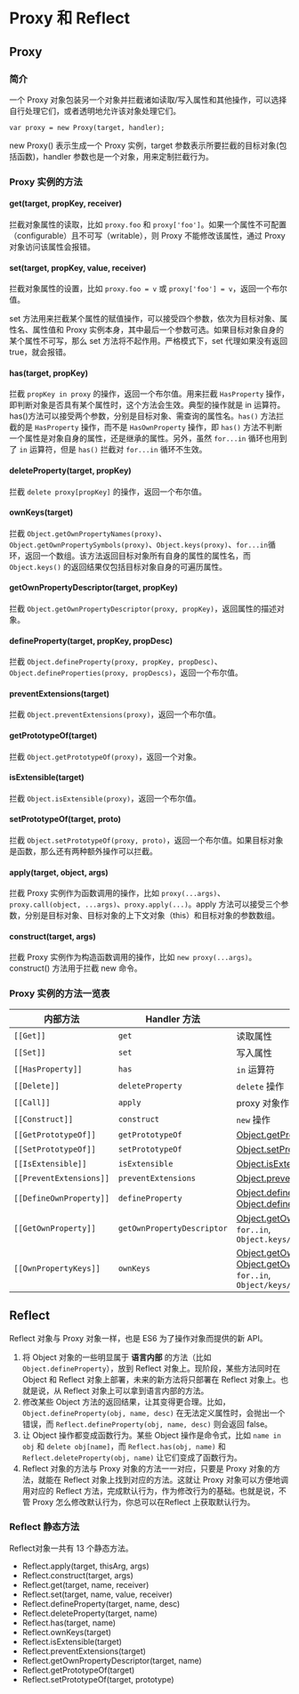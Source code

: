 # Proxy 和 Reflect

## Proxy

### 简介

一个 Proxy 对象包装另一个对象并拦截诸如读取/写入属性和其他操作，可以选择自行处理它们，或者透明地允许该对象处理它们。

`var proxy = new Proxy(target, handler);`

new Proxy() 表示生成一个 Proxy 实例，target 参数表示所要拦截的目标对象(包括函数)，handler 参数也是一个对象，用来定制拦截行为。

### Proxy 实例的方法

#### get(target, propKey, receiver)

拦截对象属性的读取，比如 `proxy.foo` 和 `proxy['foo']`。如果一个属性不可配置（configurable）且不可写（writable），则 Proxy 不能修改该属性，通过 Proxy 对象访问该属性会报错。

#### set(target, propKey, value, receiver)

拦截对象属性的设置，比如 `proxy.foo = v` 或 `proxy['foo'] = v`，返回一个布尔值。

set 方法用来拦截某个属性的赋值操作，可以接受四个参数，依次为目标对象、属性名、属性值和 Proxy 实例本身，其中最后一个参数可选。如果目标对象自身的某个属性不可写，那么 set 方法将不起作用。严格模式下，set 代理如果没有返回 true，就会报错。

#### has(target, propKey)

拦截 `propKey in proxy` 的操作，返回一个布尔值。用来拦截 `HasProperty` 操作，即判断对象是否具有某个属性时，这个方法会生效。典型的操作就是 in 运算符。has()方法可以接受两个参数，分别是目标对象、需查询的属性名。`has()` 方法拦截的是 `HasProperty` 操作，而不是 `HasOwnProperty` 操作，即 `has()` 方法不判断一个属性是对象自身的属性，还是继承的属性。另外，虽然 `for...in` 循环也用到了 `in` 运算符，但是 `has()` 拦截对 `for...in` 循环不生效。

#### deleteProperty(target, propKey)

拦截 `delete proxy[propKey]` 的操作，返回一个布尔值。

#### ownKeys(target)

拦截 `Object.getOwnPropertyNames(proxy)`、`Object.getOwnPropertySymbols(proxy)`、`Object.keys(proxy)`、`for...in`循环，返回一个数组。该方法返回目标对象所有自身的属性的属性名，而 `Object.keys()` 的返回结果仅包括目标对象自身的可遍历属性。

#### getOwnPropertyDescriptor(target, propKey)

拦截 `Object.getOwnPropertyDescriptor(proxy, propKey)`，返回属性的描述对象。

#### defineProperty(target, propKey, propDesc)

拦截 `Object.defineProperty(proxy, propKey, propDesc)`、`Object.defineProperties(proxy, propDescs)`，返回一个布尔值。

#### preventExtensions(target)

拦截 `Object.preventExtensions(proxy)`，返回一个布尔值。

#### getPrototypeOf(target)

拦截 `Object.getPrototypeOf(proxy)`，返回一个对象。

#### isExtensible(target)

拦截 `Object.isExtensible(proxy)`，返回一个布尔值。

#### setPrototypeOf(target, proto)

拦截 `Object.setPrototypeOf(proxy, proto)`，返回一个布尔值。如果目标对象是函数，那么还有两种额外操作可以拦截。

#### apply(target, object, args)

拦截 Proxy 实例作为函数调用的操作，比如 `proxy(...args)`、`proxy.call(object, ...args)`、`proxy.apply(...)`。apply 方法可以接受三个参数，分别是目标对象、目标对象的上下文对象（this）和目标对象的参数数组。

#### construct(target, args)

拦截 Proxy 实例作为构造函数调用的操作，比如 `new proxy(...args)`。 construct() 方法用于拦截 new 命令。

### Proxy 实例的方法一览表

| 内部方法                | Handler 方法               | 何时触发                                                     |
| ----------------------- | -------------------------- | ------------------------------------------------------------ |
| `[[Get]]`               | `get`                      | 读取属性                                                     |
| `[[Set]]`               | `set`                      | 写入属性                                                     |
| `[[HasProperty]]`       | `has`                      | `in` 运算符                                                  |
| `[[Delete]]`            | `deleteProperty`           | `delete` 操作                                                |
| `[[Call]]`              | `apply`                    | proxy 对象作为函数被调用                                     |
| `[[Construct]]`         | `construct`                | `new` 操作                                                   |
| `[[GetPrototypeOf]]`    | `getPrototypeOf`           | [Object.getPrototypeOf](https://developer.mozilla.org/en-US/docs/Web/JavaScript/Reference/Global_Objects/Object/getPrototypeOf) |
| `[[SetPrototypeOf]]`    | `setPrototypeOf`           | [Object.setPrototypeOf](https://developer.mozilla.org/en-US/docs/Web/JavaScript/Reference/Global_Objects/Object/setPrototypeOf) |
| `[[IsExtensible]]`      | `isExtensible`             | [Object.isExtensible](https://developer.mozilla.org/en-US/docs/Web/JavaScript/Reference/Global_Objects/Object/isExtensible) |
| `[[PreventExtensions]]` | `preventExtensions`        | [Object.preventExtensions](https://developer.mozilla.org/en-US/docs/Web/JavaScript/Reference/Global_Objects/Object/preventExtensions) |
| `[[DefineOwnProperty]]` | `defineProperty`           | [Object.defineProperty](https://developer.mozilla.org/en-US/docs/Web/JavaScript/Reference/Global_Objects/Object/defineProperty), [Object.defineProperties](https://developer.mozilla.org/en-US/docs/Web/JavaScript/Reference/Global_Objects/Object/defineProperties) |
| `[[GetOwnProperty]]`    | `getOwnPropertyDescriptor` | [Object.getOwnPropertyDescriptor](https://developer.mozilla.org/en-US/docs/Web/JavaScript/Reference/Global_Objects/Object/getOwnPropertyDescriptor), `for..in`, `Object.keys/values/entries` |
| `[[OwnPropertyKeys]]`   | `ownKeys`                  | [Object.getOwnPropertyNames](https://developer.mozilla.org/en-US/docs/Web/JavaScript/Reference/Global_Objects/Object/getOwnPropertyNames), [Object.getOwnPropertySymbols](https://developer.mozilla.org/en-US/docs/Web/JavaScript/Reference/Global_Objects/Object/getOwnPropertySymbols), `for..in`, `Object/keys/values/entries` |

## Reflect

Reflect 对象与 Proxy 对象一样，也是 ES6 为了操作对象而提供的新 API。

1. 将 Object 对象的一些明显属于 **语言内部** 的方法（比如 `Object.defineProperty`），放到 Reflect 对象上。现阶段，某些方法同时在 Object 和 Reflect 对象上部署，未来的新方法将只部署在 Reflect 对象上。也就是说，从 Reflect 对象上可以拿到语言内部的方法。
2. 修改某些 Object 方法的返回结果，让其变得更合理。比如，`Object.defineProperty(obj, name, desc)` 在无法定义属性时，会抛出一个错误，而 `Reflect.defineProperty(obj, name, desc)` 则会返回 false。
3. 让 Object 操作都变成函数行为。某些 Object 操作是命令式，比如 `name in obj` 和 `delete obj[name]`，而 `Reflect.has(obj, name)` 和 `Reflect.deleteProperty(obj, name)` 让它们变成了函数行为。
4. Reflect 对象的方法与 Proxy 对象的方法一一对应，只要是 Proxy 对象的方法，就能在 Reflect 对象上找到对应的方法。这就让 Proxy 对象可以方便地调用对应的 Reflect 方法，完成默认行为，作为修改行为的基础。也就是说，不管 Proxy 怎么修改默认行为，你总可以在Reflect 上获取默认行为。

### Reflect 静态方法

Reflect对象一共有 13 个静态方法。

- Reflect.apply(target, thisArg, args)
- Reflect.construct(target, args)
- Reflect.get(target, name, receiver)
- Reflect.set(target, name, value, receiver)
- Reflect.defineProperty(target, name, desc)
- Reflect.deleteProperty(target, name)
- Reflect.has(target, name)
- Reflect.ownKeys(target)
- Reflect.isExtensible(target)
- Reflect.preventExtensions(target)
- Reflect.getOwnPropertyDescriptor(target, name)
- Reflect.getPrototypeOf(target)
- Reflect.setPrototypeOf(target, prototype)